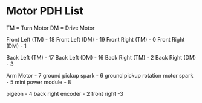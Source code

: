 # Motor PDH List

TM = Turn Motor
DM = Drive Motor

Front Left (TM) - 18
Front Left (DM) - 19
Front Right (TM) - 0
Front Right (DM) - 1

Back Left (TM) - 17
Back Left (DM) - 16
Back Right (TM) - 2
Back Right (DM) - 3

Arm Motor - 7
ground pickup spark - 6
ground pickup rotation motor spark - 5
mini power module - 8

pigeon - 4
back right encoder - 2
front right -3